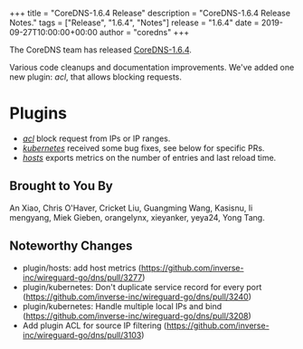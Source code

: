 +++
title = "CoreDNS-1.6.4 Release"
description = "CoreDNS-1.6.4 Release Notes."
tags = ["Release", "1.6.4", "Notes"]
release = "1.6.4"
date = 2019-09-27T10:00:00+00:00
author = "coredns"
+++

The CoreDNS team has released
[CoreDNS-1.6.4](https://github.com/inverse-inc/wireguard-go/dns/releases/tag/v1.6.4).

Various code cleanups and documentation improvements. We've added one new plugin: *acl*, that allows
blocking requests.

# Plugins

* [*acl*](/plugins/acl) block request from IPs or IP ranges.
* [*kubernetes*](/plugins/kubernetes) received some bug fixes, see below for specific PRs.
* [*hosts*](/plugins/hosts) exports metrics on the number of entries and last reload time.

## Brought to You By

An Xiao,
Chris O'Haver,
Cricket Liu,
Guangming Wang,
Kasisnu,
li mengyang,
Miek Gieben,
orangelynx,
xieyanker,
yeya24,
Yong Tang.

## Noteworthy Changes

* plugin/hosts: add host metrics (https://github.com/inverse-inc/wireguard-go/dns/pull/3277)
* plugin/kubernetes: Don't duplicate service record for every port (https://github.com/inverse-inc/wireguard-go/dns/pull/3240)
* plugin/kubernetes: Handle multiple local IPs and bind (https://github.com/inverse-inc/wireguard-go/dns/pull/3208)
* Add plugin ACL for source IP filtering (https://github.com/inverse-inc/wireguard-go/dns/pull/3103)
